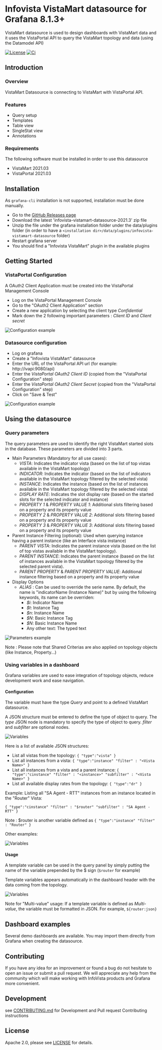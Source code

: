 # Infovista VistaMart datasource for Grafana 8.1.3+

VistaMart datasource is used to design dashboards with VistaMart data and it uses the VistaPortal API to query the VistaMart topology and data (using the Datamodel API)

[![License](https://img.shields.io/github/license/infovista/vistamart-datasource)](LICENSE)
[![Ci](https://github.com/infovista/vistamart-datasource/actions/workflows/ci.yml/badge.svg)]()

## Introduction

### Overview

VistaMart Datasource is connecting to VistaMart with VistaPortal API.

### Features

- Query setup
- Templates
- Table view
- SingleStat view
- Annotations

### Requirements
The following software must be installed in order to use this datasource
- VistaMart 2021.03
- VistaPortal 2021.03

## Installation

As `grafana-cli` installation is not supported, installation must be done manually.

- Go to the [GitHub Releases page](https://github.com/infovista/vistamart-datasource/releases)
- Download the latest 'infovista-vistamart-datasource-2021.3' zip file
- Unzip the file under the grafana installation folder under the data/plugins folder (in order to have a `<installation dir>/data/plugins/infovista-vistamart-datasource` folder)
- Restart grafana server
- You should find a "Infovista VistaMart" plugin in the available plugins

## Getting Started

### VistaPortal Configuration
A OAuth2 Client Application must be created into the VistaPortal Management Console
- Log on the VistaPortal Management Console
- Go to the "OAuth2 Client Application" section
- Create a new application by selecting the client type *Confidential*
- Mark down the 2 following important parameters : *Client ID* and *Client secret*

![Configuration example](https://github.com/infovista/vistamart-datasource/blob/master/src/images/vportal.png?raw=true) 

### Datasource configuration
- Log on grafana
- Create a "Infovista VistaMart" datasource
- Enter the URL of the VistaPortal API url (for example: http://ivapi:9080/api)
- Enter the *VistaPortal OAuth2 Client ID* (copied from the "VistaPortal Configuration" step)
- Enter the *VistaPortal OAuth2 Client Secret* (copied from the "VistaPortal Configuration" step)
- Click on "Save & Test"

![Configuration example](https://github.com/infovista/vistamart-datasource/blob/master/src/images/datasource.png?raw=true)

## Using the datasource

### Query parameters

The query parameters are used to identify the right VistaMart started slots in the database. These parameters are divided into 3 parts.

* Main Parameters (Mandatory for all use cases):
  * *VISTA*: Indicates the indicator vista (based on the list of top vistas available in the VistaMart topology)
  * *INDICATOR*: Indicates the indicator (based on the list of indicators available in the VistaMart topology filtered by the selected vista)
  * *INSTANCE*: Indicates the instance (based on the list of instances available in the VistaMart topology filtered by the selected vista)
  * *DISPLAY RATE*: Indicates the slot display rate (based on the started slots for the selected indicator and instance)
  * *PROPERTY 1* & *PROPERTY VALUE 1*: Additional slots filtering based on a property and its property value
  * *PROPERTY 2* & *PROPERTY VALUE 2*: Additional slots filtering based on a property and its property value
  * *PROPERTY 3* & *PROPERTY VALUE 3*: Additional slots filtering based on a property and its property value
* Parent Instance Filtering (optional): Used when querying instance having a parent instance (like an Interface vista instance)
  * *PARENT VISTA*: Indicates the parent instance vista (based on the list of top vistas available in the VistaMart topology).
  * *PARENT INSTANCE*: Indicates the parent instance (based on the list of instances available in the VistaMart topology filtered by the selected parent vista).
  * *PARENT PROPERTY* & *PARENT PROPERTY VALUE*: Additional instance filtering based on a property and its property value
* Display Options
  * *ALIAS* : Can be used to override the serie name. By default, the name is "indicatorName (Instance Name)" but by using the following keywords, its name can be overriden:
    * *$i*: Indicator Name
    * *$t*: Instance Tag
    * *$n*: Instance Name
    * *$N*: Basic Instance Tag
    * *$N*: Basic Instance Name
    *  Any other text: The typed text

![Parameters example](https://github.com/infovista/vistamart-datasource/blob/master/src/images/parameters.png?raw=true)

Note : Please note that Shared Criterias are also applied on topology objects (like Instance, Property...)

### Using variables in a dashboard

Grafana variables are used to ease integration of topology objects, reduce development work and ease navigation.

#### Configuration

The variable must have the type *Query* and point to a defined VistaMart datasource.

A JSON structure must be entered to define the type of object to query. The *type* JSON node is mandatory to specify the type of object to query. *filter* and *subfilter* are optional nodes.

![Variables](https://github.com/infovista/vistamart-datasource/blob/master/src/images/variables.png?raw=true)

Here is a list of available JSON structures:

* List all vistas from the topology:
``{
    "type":"vista"
}``
* List all instances from a vista:
``{
    "type":"instance"
    "filter" : "<Vista Name>"
}``
* List all instances from a vista and a parent instance:
``{
    "type":"cinstance"
    "filter" : "<instance>"
    "subfilter" : "<Vista Name>"
}``
* List all available display rates from the topology:
``{
    "type":"dr"
}``

Example: Listing all "SA Agent - RTT" instances from an instance located in the "Router" Vista:

``{
    "type":"cinstance"
    "filter" : "$router"
    "subfilter" : "SA Agent - RTT"
}``

Note : $router is another variable defined as ``{
    "type":"instance"
    "filter" : "Router"
}``

Other examples:

![Variables](https://github.com/infovista/vistamart-datasource/blob/master/src/images/variables_editor.png?raw=true)

#### Usage

A template variable can be used in the query panel by simply putting the name of the variable prepended by the $ sign (``$router`` for example)

Template variables appears automatically in the dashboard header with the data coming from the topology.

![Variables](https://github.com/infovista/vistamart-datasource/blob/master/src/images/variables_usage.png?raw=true)

Note for "Multi-value" usage: If a template variable is defined as *Multi-value*, the variable must be formatted in JSON. For example, ``${router:json}``

## Dashboard examples

Several demo dashboards are available. You may import them directly from Grafana when creating the datasource.

## Contributing

If you have any idea for an improvement or found a bug do not hesitate to open an issue or submit a pull request.
We will appreciate any help from the community which will make working with InfoVista products and Grafana more convenient.

## Development 

see [CONTRIBUTING.md](https://github.com/infovista/vistamart-datasource/blob/master/CONTRIBUTING.md) for Development and Pull request Contributing instructions 
   
## License
Apache 2.0, please see [LICENSE](https://github.com/infovista/vistamart-datasource/blob/master/LICENSE) for details.
